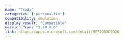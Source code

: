 ```yaml
---
name: "Tradx"
categories: ['personalfin']
compatibility: emulation
display_result: "Compatible"
version_from: "2.79.0.0"
link: https://apps.microsoft.com/detail/9PPJQ53D5Q2Q
---
```

